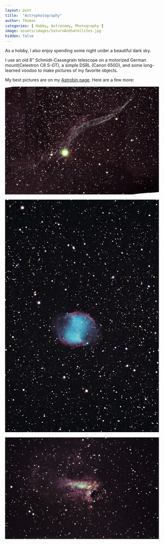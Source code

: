 ```yaml
---
layout: post
title:  "Astrophotography"
author: Thomas
categories: [ Hobby, Astronomy, Photography ]
image: assets/images/SaturnAndSatellites.jpg
hidden: false
---
```


As a hobby, I also enjoy spending some night under a beautiful dark sky. 

I use an old 8" Schmidt–Cassegrain telescope on a motorized German mount(Celestron C8 S-GT), a simple DSRL (Canon 650D), and some long-learned voodoo to make pictures of my favorite objects.

My best pictures are on my [Astrobin page](https://www.astrobin.com/users/AstroPanda/). Here are a few more:

![Cygnus' Veil Nebula](/assets/images/Dentelles.jpg "NGC6960")

![Dumbell Nebula](/assets/images/Dumbell.jpg "M27")

![The Omega/Swann Nebula](/assets/images/Omega.jpg "M17")
